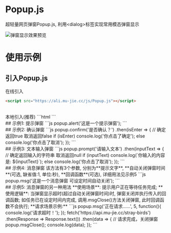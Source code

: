 # Popup.js
超轻量网页弹窗Popup.js, 利用&lt;dialog>标签实现常用模态弹窗显示

![弹窗显示效果预览](https://ali.mu-jie.cc/img/popup-preview.png)

# 使用示例

## 引入Popup.js
在线引入
```html
<script src="https://ali.mu-jie.cc/js/Popup.js"></script>
```
<br>
本地引入(推荐)
```html
<script src="./Popup.js"></script>
```
<br>
## 示例1: 提示弹窗
```js
popup.alert('这是一个提示弹窗');
```
<br>
## 示例2: 确认弹窗
```js
popup.confirm('是否确认？')
  .then(isEnter => {
    // 确定返回true  取消返回false
    if (isEnter) console.log('你点击了确定');
    else console.log('你点击了取消');
  });
```
<br>
## 示例3: 文本输入弹窗
```js
popup.prompt('请输入文本')
  .then(inputText => {
    // 确定返回输入的字符串  取消返回null
    if (inputText) console.log(`你输入的内容是: ${inputText}`);
    else console.log('你点击了取消');
  });
```
<br>
## 示例4: 消息弹窗
该方法有3个参数, 分别为**提示文字**, **自动关闭弹窗时间**(可选, 缺省值:1, 单位:秒), **回调函数**(可选), 详细用法见示例5
```js
popup.msg('这是一个消息弹窗 可设定时间自动关闭');
```
<br>
## 示例5: 消息弹窗的另一种用法
**使用场景**: 提示用户正在等待任务完成; 
**使用逻辑**: 当弹窗显示超时(超过自动关闭弹窗时间)时, 弹窗关闭并执行传入的回调函数; 如任务已在设定时间内完成, 调用.msgClose()方法关闭弹窗, 此时回调函数不会执行;
**请求场景示例:**
```js
popup.msg('正在请求……', 5, function(){
  console.log('请求超时！');
});
fetch('https://api.mu-jie.cc/stray-birds')
  .then(Response => Response.text())
  .then(data => {
    // 请求完成，关闭弹窗
    popup.msgClose();
    console.log(data);
  });
```